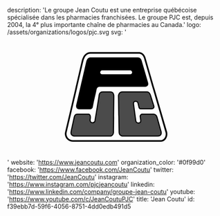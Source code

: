 description: 'Le groupe Jean Coutu est une entreprise québécoise spécialisée dans les pharmacies franchisées. Le groupe PJC est, depuis 2004, la 4ᵉ plus importante chaîne de pharmacies au Canada.'
logo: /assets/organizations/logos/pjc.svg
svg: '<svg xmlns="http://www.w3.org/2000/svg" viewBox="0 0 160 90"><path d="M48.185 77.854c-3.308-.003-5.894-2.632-5.896-5.788 0-.445.052-.91.163-1.364 4.3-18.033 11.842-50.517 12.08-51.552.03-.204.3-1.812 1.162-3.466.89-1.737 2.558-3.617 5.32-3.617.128 0 .26 0 .36.01l35.138.006c.026 0 .108-.013.245-.013.788-.033 3.572.367 4.742 4.01.005.024 3.345 11.53 6.997 24.102a29012.67 29012.67 0 0 0 8.818 30.333c.166.562.237 1.126.237 1.693-.005 2.833-1.934 5.612-4.744 5.647H48.185zM55.7 19.392s-7.717 33.27-12.086 51.59c-.09.363-.132.728-.132 1.083 0 2.49 2.047 4.597 4.703 4.597h64.622c1.902-.01 3.548-2.114 3.548-4.456 0-.456-.06-.913-.188-1.354-2.438-8.324-15.817-54.438-15.812-54.42-1.024-3.054-3.05-3.132-3.6-3.167-.086 0-.107.008-.176.01l-35.255-.002a3.964 3.964 0 0 0-.312-.013c-2.157.003-3.44 1.42-4.264 2.98a10.885 10.885 0 0 0-1.04 3.108l-.593-.086.584.13z"/><path opacity=".7" d="M51.524 57.616h8.143c1.03 0 1.52 1.303 1.33 2.86-.126 1.057-.18 1.326-.18 1.326s-.184 1.934 1.64 2.076c1.786.145 1.995-1.502 1.995-1.502S67.24 45.67 67.42 43.918c.184-1.766 1.08-2.672 2.633-2.672h5.55c1.7 0 2.598 1.148 2.617 3.013.016 1.1-.222 25.11-.222 26.594.01 1.602-1.222 2.8-2.405 2.8h-26.05c-1.04 0-3.23-.522-2.62-3.373 0 0 1.765-8.255 2.108-9.838.348-1.582.804-2.826 2.494-2.826"/><path d="M75.592 74.057h-26.05c-.39 0-1.744-.08-2.546-1.077-.554-.682-.71-1.623-.462-2.78 0 0 1.765-8.258 2.11-9.842.343-1.587.85-3.136 2.88-3.136h8.143c.438 0 .83.172 1.132.52.52.58.737 1.595.594 2.777-.124 1.046-.18 1.342-.185 1.362 0 0-.046.714.348 1.185.21.248.516.385.925.414 1.38.104 1.57-1.105 1.575-1.153.032-.185 2.79-16.73 2.968-18.453.203-1.954 1.275-3.025 3.027-3.025h5.55c1.865 0 2.992 1.273 3.015 3.406.008.633-.066 8.73-.13 15.868-.05 5.326-.09 10.092-.09 10.73a3.38 3.38 0 0 1-.96 2.38c-.525.522-1.196.823-1.846.823M51.524 58.015c-1.315 0-1.74.846-2.1 2.51-.352 1.586-2.11 9.84-2.11 9.84-.196.913-.096 1.627.297 2.116.468.573 1.304.78 1.932.78h26.05c.44 0 .906-.217 1.278-.592.47-.47.734-1.132.73-1.813 0-.64.04-5.41.088-10.742.066-7.133.142-15.22.134-15.847-.01-1.198-.41-2.624-2.22-2.624h-5.55c-1.344 0-2.075.757-2.24 2.312-.18 1.75-2.853 17.802-2.97 18.488-.084.66-.687 1.977-2.422 1.837-.626-.05-1.125-.29-1.478-.707-.618-.74-.528-1.76-.523-1.808.01-.058.062-.338.18-1.337.112-.932-.04-1.76-.397-2.163a.701.701 0 0 0-.54-.25h-8.14z"/><path opacity=".7" d="M97.592 59.254l.394 2.727c.156 1.113-.248 2.055-1.522 2.118-1.465.068-1.99-.788-2.163-1.977L92.72 50.41c-.16-1.12.107-2.265 1.448-2.265 1.242 0 1.79.657 1.952 1.796l.567 2.51c.158.915.745 1.203 1.343 1.203h7.938c1.198 0 1.983-.812 1.638-2.05-.447-1.583-1.805-5.62-2.543-8.05-.42-1.36-1.41-2.31-2.42-2.31H84.325c-1.867 0-2.706 2.058-2.66 3.018.104 2.027.384 24.308.477 26.806.065 1.734 1.578 2.6 2.617 2.6l25.596-.04c1.867 0 3.174-1.005 2.482-3.5-.634-2.272-2.678-9.653-3.074-10.768-.334-.954-1.554-1.726-2.257-1.726h-8.533c-.767 0-1.45 1-1.382 1.622"/><path d="M84.765 74.062h-.005c-1.168 0-2.932-.947-3.016-2.985-.04-1.13-.12-6.3-.203-11.777-.1-6.518-.213-13.91-.273-15.017-.032-.697.313-1.79 1.036-2.545.555-.58 1.252-.888 2.023-.888h18.312c1.18 0 2.332 1.066 2.802 2.59.338 1.102.8 2.54 1.246 3.922.54 1.677 1.052 3.26 1.297 4.133.19.676.098 1.31-.262 1.78-.377.503-1 .772-1.755.772h-7.94c-.933 0-1.566-.555-1.73-1.528l-.565-2.488c-.152-1.066-.602-1.492-1.563-1.492-.364 0-.632.1-.81.307-.253.298-.343.832-.247 1.507l1.586 11.713c.17 1.162.633 1.64 1.604 1.64l.146-.006c.41-.02.716-.146.906-.378.232-.274.318-.735.238-1.287l-.392-2.724c-.05-.462.172-1.03.562-1.465.354-.392.78-.605 1.215-.605h8.53c.88 0 2.252.885 2.635 1.99.378 1.053 2.18 7.542 2.947 10.315l.132.473c.35 1.255.25 2.255-.29 2.968-.52.682-1.412 1.038-2.573 1.038l-25.592.038zm-.44-32.42c-.554 0-1.042.22-1.446.643-.566.588-.843 1.446-.82 1.96.062 1.117.173 8.195.275 15.044.085 5.47.16 10.636.2 11.756.06 1.454 1.33 2.225 2.225 2.225l25.596-.04c.634 0 1.484-.123 1.938-.725.383-.505.438-1.27.158-2.273l-.13-.475c-.705-2.526-2.563-9.237-2.933-10.267-.278-.793-1.353-1.458-1.886-1.458h-8.53c-.2 0-.43.126-.622.343-.267.296-.388.646-.367.84l.39 2.708c.11.785-.03 1.442-.41 1.9-.34.41-.85.64-1.48.668l-.186.007c-1.384 0-2.166-.76-2.394-2.322L92.32 50.46c-.09-.636-.09-1.528.438-2.138.333-.38.804-.578 1.406-.578 1.353 0 2.145.723 2.34 2.145l.565 2.47c.104.612.414.895.954.895h7.94c.5 0 .9-.16 1.123-.46.206-.27.254-.645.127-1.083-.237-.856-.747-2.436-1.288-4.106-.448-1.392-.913-2.827-1.248-3.934-.367-1.193-1.204-2.03-2.042-2.03h-18.31z"/><path d="M62.467 52.06c1.118-6.106 2.192-9.736 2.688-12.52.29-1.676 1.285-2.393 2.69-2.393h32.744c3.698 0 2.313-2.936 2.313-2.936l-4.56-15.62s-.407-2.223-2.516-2.223h-34.91s-1.863.04-2.486 2.566L51.108 50.52s-1.06 3.133 1.897 3.133h7.36c1.488 0 1.934-.63 2.103-1.593m29.616-25.13a1.828 1.828 0 0 1-1.827 1.827H69.65a1.821 1.821 0 0 1-1.823-1.826c0-1.005.815-1.824 1.822-1.824h20.605a1.83 1.83 0 0 1 1.828 1.825"/><path d="M60.363 54.052h-7.36c-.952 0-1.644-.296-2.063-.883-.774-1.073-.232-2.71-.21-2.78l7.31-31.543c.69-2.803 2.777-2.875 2.867-2.878H95.83c1.93 0 2.747 1.667 2.908 2.55l4.553 15.583s.624 1.34-.036 2.377c-.447.708-1.343 1.066-2.664 1.066H67.846c-1.3 0-2.055.676-2.3 2.063-.206 1.165-.517 2.487-.876 4.028-.515 2.194-1.156 4.92-1.81 8.495-.24 1.325-1.006 1.92-2.497 1.92m.555-37.287c-.056.002-1.563.083-2.102 2.264l-7.32 31.577c-.015.053-.445 1.358.093 2.104.258.36.735.545 1.413.545h7.36c1.247 0 1.565-.443 1.713-1.263.656-3.593 1.3-6.332 1.817-8.537.356-1.523.665-2.843.866-3.984.316-1.777 1.382-2.722 3.085-2.722h32.744c1.023 0 1.695-.232 1.988-.69.426-.662-.03-1.662-.036-1.674l-4.578-15.68c-.024-.113-.393-1.937-2.136-1.937h-34.91zM90.256 29.16H69.65a2.23 2.23 0 0 1-2.222-2.23c0-1.226.996-2.223 2.22-2.223h20.607a2.227 2.227 0 0 1 .001 4.453M69.65 25.504a1.427 1.427 0 0 0-.001 2.855h20.605a1.428 1.428 0 1 0 .001-2.856H69.65z"/></svg>'
website: 'https://www.jeancoutu.com'
organization_color: '#0f99d0'
facebook: 'https://www.facebook.com/JeanCoutu'
twitter: 'https://twitter.com/JeanCoutu'
instagram: 'https://www.instagram.com/pjcjeancoutu'
linkedin: 'https://www.linkedin.com/company/groupe-jean-coutu'
youtube: 'https://www.youtube.com/c/JeanCoutuPJC'
title: 'Jean Coutu'
id: f39ebb7d-59f6-4056-8751-4dd0edb491d5
